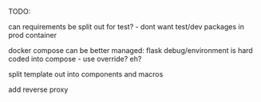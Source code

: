 TODO:

can requirements be split out for test? - dont want test/dev packages in prod container

docker compose can be better managed:
flask debug/environment is hard coded into compose - use override? eh?

split template out into components and macros

add reverse proxy
